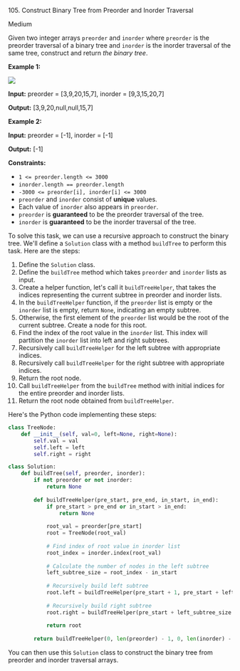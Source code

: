 105\. Construct Binary Tree from Preorder and Inorder Traversal

Medium

Given two integer arrays `preorder` and `inorder` where `preorder` is the preorder traversal of a binary tree and `inorder` is the inorder traversal of the same tree, construct and return _the binary tree_.

**Example 1:**

![](https://assets.leetcode.com/uploads/2021/02/19/tree.jpg)

**Input:** preorder = [3,9,20,15,7], inorder = [9,3,15,20,7]

**Output:** [3,9,20,null,null,15,7] 

**Example 2:**

**Input:** preorder = [-1], inorder = [-1]

**Output:** [-1] 

**Constraints:**

*   `1 <= preorder.length <= 3000`
*   `inorder.length == preorder.length`
*   `-3000 <= preorder[i], inorder[i] <= 3000`
*   `preorder` and `inorder` consist of **unique** values.
*   Each value of `inorder` also appears in `preorder`.
*   `preorder` is **guaranteed** to be the preorder traversal of the tree.
*   `inorder` is **guaranteed** to be the inorder traversal of the tree.

To solve this task, we can use a recursive approach to construct the binary tree. We'll define a `Solution` class with a method `buildTree` to perform this task. Here are the steps:

1. Define the `Solution` class.
2. Define the `buildTree` method which takes `preorder` and `inorder` lists as input.
3. Create a helper function, let's call it `buildTreeHelper`, that takes the indices representing the current subtree in preorder and inorder lists.
4. In the `buildTreeHelper` function, if the `preorder` list is empty or the `inorder` list is empty, return `None`, indicating an empty subtree.
5. Otherwise, the first element of the `preorder` list would be the root of the current subtree. Create a node for this root.
6. Find the index of the root value in the `inorder` list. This index will partition the `inorder` list into left and right subtrees.
7. Recursively call `buildTreeHelper` for the left subtree with appropriate indices.
8. Recursively call `buildTreeHelper` for the right subtree with appropriate indices.
9. Return the root node.
10. Call `buildTreeHelper` from the `buildTree` method with initial indices for the entire preorder and inorder lists.
11. Return the root node obtained from `buildTreeHelper`.

Here's the Python code implementing these steps:

```python
class TreeNode:
    def __init__(self, val=0, left=None, right=None):
        self.val = val
        self.left = left
        self.right = right

class Solution:
    def buildTree(self, preorder, inorder):
        if not preorder or not inorder:
            return None
        
        def buildTreeHelper(pre_start, pre_end, in_start, in_end):
            if pre_start > pre_end or in_start > in_end:
                return None
            
            root_val = preorder[pre_start]
            root = TreeNode(root_val)
            
            # Find index of root value in inorder list
            root_index = inorder.index(root_val)
            
            # Calculate the number of nodes in the left subtree
            left_subtree_size = root_index - in_start
            
            # Recursively build left subtree
            root.left = buildTreeHelper(pre_start + 1, pre_start + left_subtree_size, in_start, root_index - 1)
            
            # Recursively build right subtree
            root.right = buildTreeHelper(pre_start + left_subtree_size + 1, pre_end, root_index + 1, in_end)
            
            return root
        
        return buildTreeHelper(0, len(preorder) - 1, 0, len(inorder) - 1)
```

You can then use this `Solution` class to construct the binary tree from preorder and inorder traversal arrays.